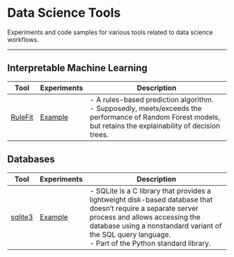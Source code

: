 # Data Science Tools

Experiments and code samples for various tools related to data science workflows.

---

## Interpretable Machine Learning
| Tool | Experiments | Description |
| ----- | -------- | --------------------- |
| [RuleFit](https://github.com/christophM/rulefit) | [Example](notebooks/RuleFit.ipynb) | - A rules-based prediction algorithm.<br>- Supposedly, meets/exceeds the performance of Random Forest models, but retains the explainability of decision trees.|

## Databases
| Tool | Experiments | Description |
| ----- | -------- | --------------------- |
| [sqlite3](https://docs.python.org/3/library/sqlite3.html) | [Example](notebooks/sqlite3.ipynb) | - SQLite is a C library that provides a lightweight disk-based database that doesn’t require a separate server process and allows accessing the database using a nonstandard variant of the SQL query language.<br>- Part of the Python standard library.|
